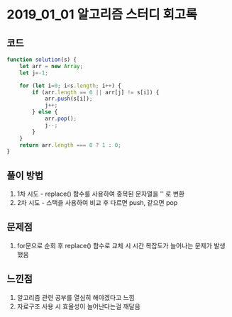 # 2019_01_01 알고리즘 스터디 회고록

## 코드

~~~js
function solution(s) {
    let arr = new Array;
    let j=-1;

    for (let i=0; i<s.length; i++) {
        if (arr.length == 0 || arr[j] != s[i]) {
            arr.push(s[i]);
            j++;
        } else {
            arr.pop();
            j--;
        }
    }
    return arr.length === 0 ? 1 : 0;
}
~~~

## 풀이 방법
1. 1차 시도 - replace() 함수를 사용하여 중복된 문자열을 '' 로 변환
2. 2차 시도 - 스택을 사용하여 비교 후 다르면 push, 같으면 pop

## 문제점
1. for문으로 순회 후 replace() 함수로 교체 시 시간 복잡도가 늘어나는 문제가 발생했음

## 느낀점
1. 알고리즘 관련 공부를 열심히 해야겠다고 느낌
2. 자료구조 사용 시 효율성이 늘어난다는걸 깨달음